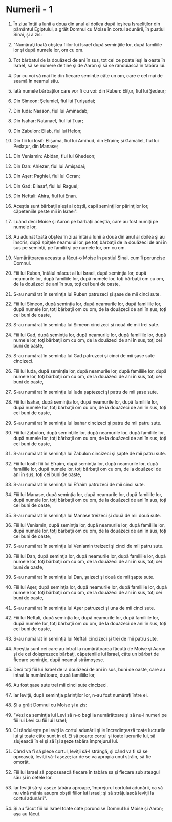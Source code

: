 # Numerii - 1

1. În ziua întâi a lunii a doua din anul al doilea după ieşirea Israeliţilor din pământul Egiptului, a grăit Domnul cu Moise în cortul adunării, în pustiul Sinai, şi a zis: 

2. "Număraţi toată obştea fiilor lui Israel după seminţiile lor, după familiile lor şi după numele lor, om cu om. 

3. Tot bărbatul de la douăzeci de ani în sus, tot cel ce poate ieşi la oaste în Israel, să se numere de tine şi de Aaron şi să se rânduiască în tabăra lui. 

4. Dar cu voi să mai fie din fiecare seminţie câte un om, care e cel mai de seamă în neamul său. 

5. Iată numele bărbaţilor care vor fi cu voi: din Ruben: Eliţur, fiul lui Şedeur; 

6. Din Simeon: Şelumiel, fiul lui Ţurişadai; 

7. Din Iuda: Naason, fiul lui Aminadab; 

8. Din Isahar: Natanael, fiul lui Ţuar; 

9. Din Zabulon: Eliab, fiul lui Helon; 

10. Din fiii lui Iosif: Elişama, fiul lui Amihud, din Efraim; şi Gamaliel, fiul lui Pedaţur, din Manase; 

11. Din Veniamin: Abidan, fiul lui Ghedeon; 

12. Din Dan: Ahiezer, fiul lui Amişadai; 

13. Din Aşer: Paghiel, fiul lui Ocran; 

14. Din Gad: Eliasaf, fiul lui Raguel; 

15. Din Neftali: Ahira, fiul lui Enan. 

16. Aceştia sunt bărbaţii aleşi ai obştii, capii seminţiilor părinţilor lor, căpeteniile peste mii în Israel". 

17. Luând deci Moise şi Aaron pe bărbaţii aceştia, care au fost numiţi pe numele lor, 

18. Au adunat toată obştea în ziua întâi a lunii a doua din anul al doilea şi au înscris, după spiţele neamului lor, pe toţi bărbaţii de la douăzeci de ani în sus pe seminţii, pe familii şi pe numele lor, om cu om. 

19. Numărătoarea aceasta a făcut-o Moise în pustiul Sinai, cum îi poruncise Domnul. 

20. Fiii lui Ruben, întâiul născut al lui Israel, după seminţia lor, după neamurile lor, după familiile lor, după numele lor, toţi bărbaţii om cu om, de la douăzeci de ani în sus, toţi cei buni de oaste, 

21. S-au numărat în seminţia lui Ruben patruzeci şi şase de mii cinci sute. 

22. Fiii lui Simeon, după seminţia lor, după neamurile lor, după familiile lor, după numele lor, toţi bărbaţii om cu om, de la douăzeci de ani în sus, toţi cei buni de oaste, 

23. S-au numărat în seminţia lui Simeon cincizeci şi nouă de mii trei sute. 

24. Fiii lui Gad, după seminţia lor, după neamurile lor, după familiile lor, după numele lor, toţi bărbaţii om cu om, de la douăzeci de ani în sus, toţi cei buni de oaste, 

25. S-au numărat în seminţia lui Gad patruzeci şi cinci de mii şase sute cincizeci. 

26. Fiii lui Iuda, după seminţia lor, după neamurile lor, după familiile lor, după numele lor, toţi bărbaţii om cu om, de la douăzeci de ani în sus, toţi cei buni de oaste, 

27. S-au numărat în seminţia lui Iuda şaptezeci şi patru de mii şase sute. 

28. Fiii lui Isahar, după seminţia lor, după neamurile lor, după familiile lor, după numele lor, toţi bărbaţii om cu om, de ia douăzeci de ani în sus, toţi cei buni de oaste, 

29. S-au numărat în seminţia lui Isahar cincizeci şi patru de mii patru sute. 

30. Fiii lui Zabulon, după seminţiile lor, după neamurile lor, după familiile lor, după numele lor, toţi bărbaţii om cu om, de la douăzeci de ani în sus, toţi cei buni de oaste, 

31. S-au numărat în seminţia lui Zabulon cincizeci şi şapte de mii patru sute. 

32. Fiii lui Iosif: fiii lui Efraim, după seminţia lor, după neamurile lor, după familiile lor, după numele lor, toţi bărbaţii om cu om, de la douăzeci de ani în sus, toţi cei buni de oaste, 

33. S-au numărat în seminţia lui Efraim patruzeci de mii cinci sute. 

34. Fiii lui Manase, după seminţia lor, după neamurile lor, după familiile lor, după numele lor, toţi bărbaţii om cu om, de la douăzeci de ani în sus, toţi cei buni de oaste, 

35. S-au numărat în seminţia lui Manase treizeci şi două de mii două sute. 

36. Fiii lui Veniamin, după seminţia lor, după neamurile lor, după familiile lor, după numele lor, toţi bărbaţii om cu om, de la douăzeci de ani în sus, toţi cei buni de oaste, 

37. S-au numărat în seminţia lui Veniamin treizeci şi cinci de mii patru sute. 

38. Fiii lui Dan, după seminţia lor, după neamurile lor, după familiile lor, după numele lor, toţi bărbaţii om cu om, de la douăzeci de ani în sus, toţi cei buni de oaste, 

39. S-au numărat în seminţia lui Dan, şaizeci şi două de mii şapte sute. 

40. Fiii lui Aşer, după seminţia lor, după neamurile lor, după familiile lor, după numele lor, toţi bărbaţii om cu om, de la douăzeci de ani în sus, toţi cei buni de oaste, 

41. S-au numărat în seminţia lui Aşer patruzeci şi una de mii cinci sute. 

42. Fiii lui Neftali, după seminţia lor, după neamurile lor, după familiile lor, după numele lor, toţi bărbaţii om cu om, de la douăzeci de ani în sus, toţi cei buni de oaste, 

43. S-au numărat în seminţia lui Neftali cincizeci şi trei de mii patru sute. 

44. Aceştia sunt cei care au intrat la numărătoarea făcută de Moise şi Aaron şi de cei doisprezece bărbaţi, căpeteniile lui Israel, câte un bărbat de fiecare seminţie, după neamul strămoşesc. 

45. Deci toţi fiii lui Israel de la douăzeci de ani în sus, buni de oaste, care au intrat la numărătoare, după familiile lor, 

46. Au fost şase sute trei mii cinci sute cincizeci. 

47. Iar leviţii, după seminţia părinţilor lor, n-au fost număraţi între ei. 

48. Şi a grăit Domnul cu Moise şi a zis: 

49. "Vezi ca seminţia lui Levi să n-o bagi la numărătoare şi să nu-i numeri pe fiii lui Levi cu fiii lui Israel; 

50. Ci rânduieşte pe leviţi la cortul adunării şi le încredinţează toate lucrurile lui şi toate câte sunt în el. Ei să poarte cortul şi toate lucrurile lui, să slujească în el şi să îşi aşeze tabăra împrejurul lui. 

51. Când va fi să plece cortul, leviţii să-l strângă, şi când va fi să se oprească, leviţii să-l aşeze; iar de se va apropia unul străin, să fie omorât. 

52. Fiii lui Israel să poposească fiecare în tabăra sa şi fiecare sub steagul său şi în cetele lor. 

53. Iar leviţii să-şi aşeze tabăra aproape, împrejurul cortului adunării, ca să nu vină mânia asupra obştii fiilor lui Israel; şi să străjuiască leviţii la cortul adunării". 

54. Şi au făcut fiii lui Israel toate câte poruncise Domnul lui Moise şi Aaron; aşa au făcut. 


